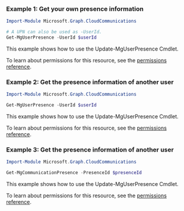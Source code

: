 ### Example 1: Get your own presence information

```powershellImport-Module Microsoft.Graph.CloudCommunications

# A UPN can also be used as -UserId.
Get-MgUserPresence -UserId $userId
```
This example shows how to use the Update-MgUserPresence Cmdlet.
To learn about permissions for this resource, see the [permissions reference](/graph/permissions-reference).

### Example 2: Get the presence information of another user

```powershellImport-Module Microsoft.Graph.CloudCommunications

Get-MgUserPresence -UserId $userId
```
This example shows how to use the Update-MgUserPresence Cmdlet.
To learn about permissions for this resource, see the [permissions reference](/graph/permissions-reference).

### Example 3: Get the presence information of another user

```powershellImport-Module Microsoft.Graph.CloudCommunications

Get-MgCommunicationPresence -PresenceId $presenceId
```
This example shows how to use the Update-MgUserPresence Cmdlet.
To learn about permissions for this resource, see the [permissions reference](/graph/permissions-reference).

